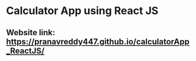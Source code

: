 # Calculator App using React JS
## Website link: https://pranavreddy447.github.io/calculatorApp_ReactJS/

